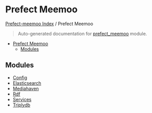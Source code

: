 # Prefect Meemoo

[Prefect-meemoo Index](../README.md#prefect-meemoo-index) /
Prefect Meemoo

> Auto-generated documentation for [prefect_meemoo](../../prefect_meemoo/__init__.py) module.

- [Prefect Meemoo](#prefect-meemoo)
  - [Modules](#modules)

## Modules

- [Config](config/index.md)
- [Elasticsearch](elasticsearch/index.md)
- [Mediahaven](mediahaven/index.md)
- [Rdf](rdf/index.md)
- [Services](services/index.md)
- [Triplydb](triplydb/index.md)